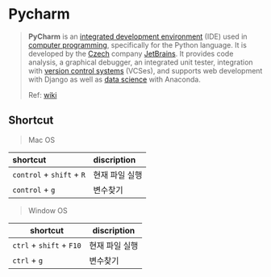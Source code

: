 # Pycharm

> **PyCharm** is an [integrated development environment](https://en.wikipedia.org/wiki/Integrated_development_environment) \(IDE\) used in [computer programming](https://en.wikipedia.org/wiki/Computer_programming), specifically for the Python language. It is developed by the [Czech](https://en.wikipedia.org/wiki/Czech_Republic) company [JetBrains](https://en.wikipedia.org/wiki/JetBrains). It provides code analysis, a graphical debugger, an integrated unit tester, integration with [version control systems](https://en.wikipedia.org/wiki/Revision_control) \(VCSes\), and supports web development with Django as well as [data science](https://en.wikipedia.org/wiki/Data_science) with Anaconda.
>
> Ref: [wiki](https://en.wikipedia.org/wiki/PyCharm)

## Shortcut

> Mac OS

| shortcut | discription |
| :--- | :--- |
| `control` + `shift` + `R` | 현재 파일 실행 |
| `control` + `g` | 변수찾기 |

> Window OS

| shortcut                 | discription    |
| ------------------------ | -------------- |
| `ctrl` + `shift` + `F10` | 현재 파일 실행 |
| `ctrl` + `g`             | 변수찾기       |

